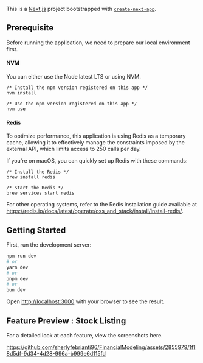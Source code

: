 This is a [Next.js](https://nextjs.org/) project bootstrapped with [`create-next-app`](https://github.com/vercel/next.js/tree/canary/packages/create-next-app).

## Prerequisite

Before running the application, we need to prepare our local environment first.

#### NVM

You can either use the Node latest LTS or using NVM.

```
/* Install the npm version registered on this app */
nvm install

/* Use the npm version registered on this app */
nvm use
```

#### Redis

To optimize performance, this application is using Redis as a temporary cache, allowing it to effectively manage the constraints imposed by the external API, which limits access to 250 calls per day.

If you're on macOS, you can quickly set up Redis with these commands:

```
/* Install the Redis */
brew install redis

/* Start the Redis */
brew services start redis
```

For other operating systems, refer to the Redis installation guide available at https://redis.io/docs/latest/operate/oss_and_stack/install/install-redis/.

## Getting Started

First, run the development server:

```bash
npm run dev
# or
yarn dev
# or
pnpm dev
# or
bun dev
```

Open [http://localhost:3000](http://localhost:3000) with your browser to see the result.

## Feature Preview : Stock Listing

For a detailed look at each feature, view the screenshots here.

https://github.com/sherlyfebrianti96/FinancialModeling/assets/2855979/1f18d5df-9d34-4d28-996a-b999e6d115fd



